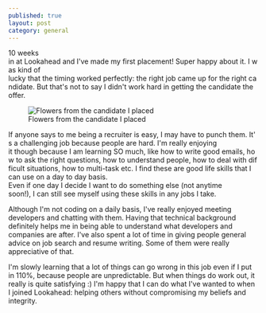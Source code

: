 ```yaml
---
published: true
layout: post
category: general
---
```


10 weeks in at Lookahead and I've made my first placement! Super happy about it. I was kind of lucky that the timing worked perfectly: the right job came up for the right candidate. But that's not to say I didn't work hard in getting the candidate the offer.

<figure class="txt-center">
  <img src="https://www.instagram.com/p/BA02JRVC2s7/" alt="Flowers from the candidate I placed">
  <figcaption class="type-muted type-s">Flowers from the candidate I placed</figcaption>
</figure>

If anyone says to me being a recruiter is easy, I may have to punch them. It's a challenging job because people are hard. I'm really enjoying it though because I am learning SO much, like how to write good emails, how to ask the right questions, how to understand people, how to deal with difficult situations, how to multi-task etc. I find these are good life skills that I can use on a day to day basis. Even if one day I decide I want to do something else (not anytime soon!), I can still see myself using these skills in any jobs I take. 

Although I'm not coding on a daily basis, I've really enjoyed meeting developers and chatting with them. Having that technical background definitely helps me in being able to understand what developers and companies are after. I've also spent a lot of time in giving people general advice on job search and resume writing. Some of them were really appreciative of that.

I'm slowly learning that a lot of things can go wrong in this job even if I put in 110%, because people are unpredictable. But when things do work out, it really is quite satisfying :) I'm happy that I can do what I've wanted to when I joined Lookahead: helping others without compromising my beliefs and integrity.
